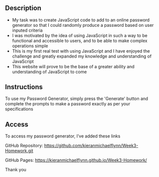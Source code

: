 # <Password Generator>

## Description

- My task was to create JavaScript code to add to an online password generator so that I could randomly produce a password based on user inputed criteria
- I was motivated by the idea of using JavaScript in such a way to be functional and accessible to users, and to be able to make complex operations simple
- This is my first real test with using JavaScript and I have enjoyed the challenge and greatly expanded my knowledge and understanding of JavaScript
- This website will prove to be the base of a greater ability and understanding of JavaScript to come


## Instructions

To use my Password Generator, simply press the 'Generate' button and complete the prompts to make a password exactly as per your specifications


## Access

To access my password generator, I've added these links

GitHub Repository:
https://github.com/kieranmichaelflynn/Week3-Homework.git

GitHub Pages: 
https://kieranmichaelflynn.github.io/Week3-Homework/


Thank you
